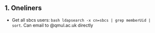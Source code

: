 ## 1. Oneliners

* Get all sbcs users: ```bash ldapsearch -x cn=sbcs | grep memberUid | sort```. Can email to <username>@qmul.ac.uk directly